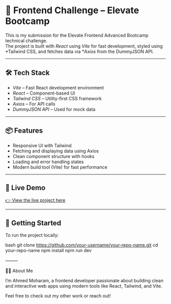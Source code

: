# 🚀 Frontend Challenge – Elevate Bootcamp

This is my submission for the Elevate Frontend Advanced Bootcamp technical challenge.  
The project is built with *React* using *Vite* for fast development, styled using *Tailwind CSS, and fetches data via **Axios* from the DummyJSON API.

---

## 🛠 Tech Stack

- *Vite* – Fast React development environment
- *React* – Component-based UI
- *Tailwind CSS* – Utility-first CSS framework
- *Axios* – For API calls
- *DummyJSON API* – Used for mock data

---

## 📦 Features

- Responsive UI with Tailwind
- Fetching and displaying data using Axios
- Clean component structure with hooks
- Loading and error handling states
- Modern build tool (Vite) for fast performance

---

## 🔗 Live Demo

[👉 View the live project here](task-elevate-y1p5t3wpm-ahmed-moharams-projects.vercel.app)

---

## 🚀 Getting Started

To run the project locally:

bash
git clone https://github.com/your-username/your-repo-name.git
cd your-repo-name
npm install
npm run dev


⸻

🙋‍♂ About Me

I’m Ahmed Moharam, a frontend developer passionate about building clean and interactive web apps using modern tools like React, Tailwind, and Vite.

Feel free to check out my other work or reach out!

